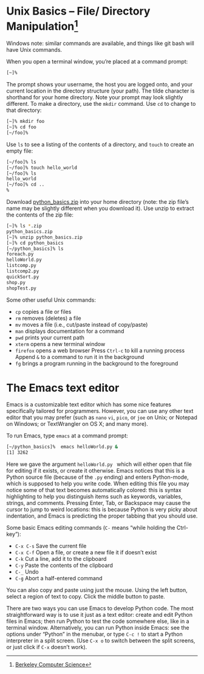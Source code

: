 # Unix Basics – File/ Directory Manipulation[^1]

Windows note: similar commands are available, and things like git bash will have Unix commands.

When you open a terminal window, you’re placed at a command prompt:

```sh 
[~]%
```

The prompt shows your username, the host you are logged onto, and your current location in the directory structure (your path). The tilde character is shorthand for your home directory. Note your prompt may look slightly different. To make a directory, use the ```mkdir``` command. Use ```cd``` to change to that directory:

```sh
[~]% mkdir foo
[~]% cd foo
[~/foo]%
```

Use ```ls``` to see a listing of the contents of a directory, and ```touch``` to create an empty file:

```sh
[~/foo]% ls
[~/foo]% touch hello_world
[~/foo]% ls
hello_world
[~/foo]% cd ..
%
```

Download [python_basics.zip](https://github.com/btdobbs/AI/blob/main/Project/python_basics.zip) into your home directory (note: the zip file’s name may be slightly different when you download it). Use unzip to extract the contents of the zip file:

```sh
[~]% ls *.zip
python_basics.zip
[~]% unzip python_basics.zip
[~]% cd python_basics
[~/python_basics]% ls
foreach.py
helloWorld.py
listcomp.py
listcomp2.py
quickSort.py
shop.py
shopTest.py
```

Some other useful Unix commands:

- ```cp``` copies a file or files
- ```rm``` removes (deletes) a file
- ```mv``` moves a file (i.e., cut/paste instead of copy/paste)
- ```man``` displays documentation for a command
- ```pwd``` prints your current path
- ```xterm``` opens a new terminal window
- ```firefox``` opens a web browser
Press ```Ctrl-c``` to kill a running process
Append ```&``` to a command to run it in the background
- ```fg``` brings a program running in the background to the foreground

# The Emacs text editor

Emacs is a customizable text editor which has some nice features specifically tailored for programmers. However, you can use any other text editor that you may prefer (such as ```nano``` ```vi```, ```pico```, or ```joe``` on Unix; or Notepad on Windows; or TextWrangler on OS X; and many more).

To run Emacs, type ```emacs``` at a command prompt:

```sh
[~/python_basics]%  emacs helloWorld.py &
[1] 3262
```

Here we gave the argument ```helloWorld.py ``` which will either open that file for editing if it exists, or create it otherwise. Emacs notices that this is a Python source file (because of the ```.py``` ending) and enters Python-mode, which is supposed to help you write code. When editing this file you may notice some of that text becomes automatically colored: this is syntax highlighting to help you distinguish items such as keywords, variables, strings, and comments. Pressing Enter, Tab, or Backspace may cause the cursor to jump to weird locations: this is because Python is very picky about indentation, and Emacs is predicting the proper tabbing that you should use.

Some basic Emacs editing commands (```C-``` means “while holding the Ctrl-key”):

- ```C-x C-s``` Save the current file
- ```C-x C-f``` Open a file, or create a new file it if doesn’t exist
- ```C-k``` Cut a line, add it to the clipboard
- ```C-y``` Paste the contents of the clipboard
- ```C-_``` Undo
- ```C-g``` Abort a half-entered command

You can also copy and paste using just the mouse. Using the left button, select a region of text to copy. Click the middle button to paste.

There are two ways you can use Emacs to develop Python code. The most straightforward way is to use it just as a text editor: create and edit Python files in Emacs; then run Python to test the code somewhere else, like in a terminal window. Alternatively, you can run Python inside Emacs: see the options under “Python” in the menubar, or type ```C-c !``` to start a Python interpreter in a split screen. (Use ```C-x o``` to switch between the split screens, or just click if ```C-x``` doesn’t work).

[^1]: [Berkeley Computer Science](http://ai.berkeley.edu)
